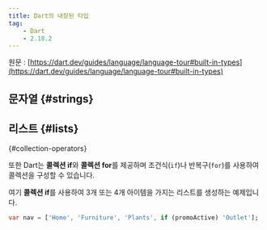 ```yaml
---
title: Dart의 내장된 타입
tag:
    - Dart
    - 2.18.2
---
```

원문 : [https://dart.dev/guides/language/language-tour#built-in-types](https://dart.dev/guides/language/language-tour#built-in-types)

## 문자열 {#strings}

## 리스트 {#lists}

{#collection-operators} 

또한 Dart는 **콜렉션 if**와 **콜렉션 for**를 제공하며 조건식(`if`)나 반복구(`for`)를 사용하여 콜렉션을 구성할 수 있습니다.

여기 **콜렉션 if**를 사용하여 3개 또는 4개 아이템을 가지는 리스트를 생성하는 예제입니다.

```dart
var nav = ['Home', 'Furniture', 'Plants', if (promoActive) 'Outlet'];
```

<AdsenseB />